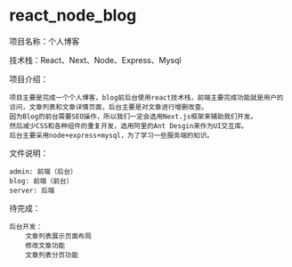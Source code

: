 # react_node_blog
项目名称：个人博客

技术栈：React、Next、Node、Express、Mysql

项目介绍：

    项目主要是完成一个个人博客，blog前后台使用react技术栈，前端主要完成功能就是用户的访问，文章列表和文章详情页面，后台主要是对文章进行增删改查。
    因为Blog的前台需要SEO操作，所以我们一定会选用Next.js框架来辅助我们开发。
    然后减少CSS和各种组件的重复开发，选用阿里的Ant Desgin来作为UI交互库。
    后台主要采用node+express+mysql，为了学习一些服务端的知识。

文件说明：

    admin: 前端（后台）
    blog: 前端（前台）
    server: 后端

待完成：

    后台开发：
        文章列表展示页面布局
        修改文章功能
        文章列表分页功能

